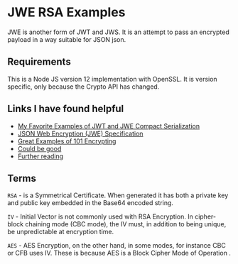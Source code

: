 # JWE RSA Examples

JWE is another form of JWT and JWS. It is an attempt to pass an encrypted payload in a way suitable for JSON json.

## Requirements

This is a Node JS version 12 implementation with OpenSSL. It is version specific, only because the Crypto API has changed. 

## Links I have found helpful

* [My Favorite Examples of JWT and JWE Compact Serialization](https://medium.facilelogin.com/jwt-jws-and-jwe-for-not-so-dummies-b63310d201a3)
* [JSON Web Encryption (JWE) Specification](https://tools.ietf.org/html/rfc7516)
* [Great Examples of 101 Encrypting](https://coolaj86.com/articles/asymmetric-public--private-key-encryption-in-node-js/)
* [Could be good](https://openid.net/specs/draft-jones-json-web-encryption-02.html)
* [Further reading](https://coolaj86.com/articles/asymmetric-public--private-key-encryption-in-node-js/)

## Terms

``RSA`` - is a Symmetrical Certificate. When generated it has both a private key and public key embedded in the Base64 encoded string.

``IV`` - Initial Vector is not commonly used with RSA Encryption. In cipher-block chaining mode (CBC mode), the IV must, in addition to being unique, be unpredictable at encryption time.

``AES`` - AES Encryption, on the other hand, in some modes, for instance CBC or CFB uses IV. These is because AES is a Block Cipher Mode of Operation .


